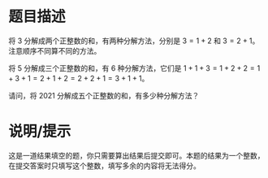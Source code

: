 # 题目描述

将 $3$ 分解成两个正整数的和，有两种分解方法，分别是 $3=1+2$ 和 $3=2+1$。注意顺序不同算不同的方法。

将 $5$ 分解成三个正整数的和，有 $6$ 种分解方法，它们是 $1+1+3 = 1+2+2 = 1+3+1 = 2+1+2 = 2+2+1 = 3+1+1$。

请问，将 $2021$ 分解成五个正整数的和，有多少种分解方法？

# 说明/提示

这是一道结果填空的题，你只需要算出结果后提交即可。本题的结果为一个整数，在提交答案时只填写这个整数，填写多余的内容将无法得分。
